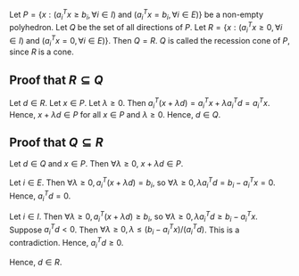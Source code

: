 Let $P = \{x: (a_i^Tx \ge b_i, \forall i \in I) \textrm{ and } (a_i^Tx = b_i, \forall i \in E)\}$
be a non-empty polyhedron.
Let $Q$ be the set of all directions of $P$.
Let $R = \{x: (a_i^Tx \ge 0, \forall i \in I) \textrm{ and } (a_i^Tx = 0, \forall i \in E)\}$.
Then $Q = R$.
$Q$ is called the recession cone of $P$,
since $R$ is a cone.

## Proof that $R \subseteq Q$

Let $d \in R$. Let $x \in P$. Let $\lambda \ge 0$.
Then $a_i^T(x + \lambda d) = a_i^Tx + \lambda a_i^Td = a_i^Tx$.
Hence, $x + \lambda d \in P$ for all $x \in P$ and $\lambda \ge 0$.
Hence, $d \in Q$.

## Proof that $Q \subseteq R$

Let $d \in Q$ and $x \in P$.
Then $\forall \lambda \ge 0$, $x + \lambda d \in P$.

Let $i \in E$. Then $\forall \lambda \ge 0, a_i^T(x + \lambda d) = b_i$,
so $\forall \lambda \ge 0, \lambda a_i^Td = b_i - a_i^Tx = 0$.
Hence, $a_i^Td = 0$.

Let $i \in I$. Then $\forall \lambda \ge 0, a_i^T(x + \lambda d) \ge b_i$,
so $\forall \lambda \ge 0, \lambda a_i^Td \ge b_i - a_i^Tx$.
Suppose $a_i^Td < 0$. Then $\forall \lambda \ge 0, \lambda \le (b_i - a_i^Tx)/(a_i^Td)$.
This is a contradiction. Hence, $a_i^Td \ge 0$.

Hence, $d \in R$.
